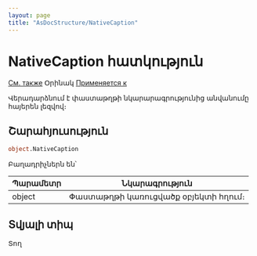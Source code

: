 ```yaml
---
layout: page
title: "AsDocStructure/NativeCaption"
---
```



# NativeCaption հատկություն

[См. также](Redraw.md) Օրինակ [Применяется к](../ASDocStructure.md)

Վերադարձնում է փաստաթղթի նկարարագրությունից անվանումը հայերեն լեզվով։

## Շարահյուսություն

``` vb
object.NativeCaption
```

Բաղադրիչներն են՝ 


| Պարամետր | Նկարագրություն |
|--|--|
| object| Փաստաթղթի կառուցվածք օբյեկտի հղում։ |


## Տվյալի տիպ

Տող
